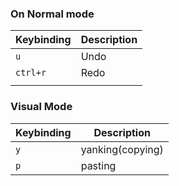 ### On Normal mode
|Keybinding|Description |
|---------|----------|
|`u` |Undo |
|`ctrl+r`|Redo |
| | |
### Visual Mode
|Keybinding|Description |
|---------|----------|
|`y`|yanking(copying) |
|`p`|pasting|